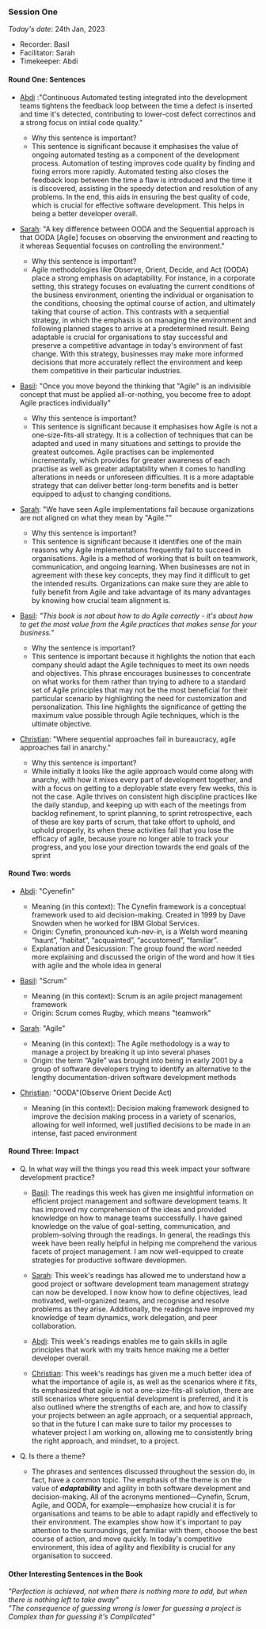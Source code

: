 ### Session One

*Today's date*: 24th Jan, 2023

- Recorder: Basil
- Facilitator: Sarah
- Timekeeper: Abdi

#### Round One: Sentences
 
- <ins>Abdi</ins> :"Continuous Automated testing integrated into the development teams tightens the feedback loop between the time a defect is inserted and time it's detected, contributing to lower-cost defect correctinos and a strong focus on intiial code quality."
  - Why this sentence is important?
  - This sentence is significant because it emphasises the value of ongoing automated testing as a component of the development process. Automation of testing improves code quality by finding and fixing errors more rapidly. Automated testing also closes the feedback loop between the time a flaw is introduced and the time it is discovered, assisting in the speedy detection and resolution of any problems. In the end, this aids in ensuring the best quality of code, which is crucial for effective software development. This helps in being a better developer overall.
  
- <ins>Sarah</ins>: "A key difference between OODA and the Sequential approach is that OODA [Agile] focuses on observing the environment and reacting to it whereas Sequential focuses on controlling the environment."
  - Why this sentence is important?
  - Agile methodologies like Observe, Orient, Decide, and Act (OODA) place a strong emphasis on adaptability. For instance, in a corporate setting, this strategy focuses on evaluating the current conditions of the business environment, orienting the individual or organisation to the conditions, choosing the optimal course of action, and ultimately taking that course of action. This contrasts with a sequential strategy, in which the emphasis is on managing the environment and following planned stages to arrive at a predetermined result.
Being adaptable is crucial for organisations to stay successful and preserve a competitive advantage in today's environment of fast change. With this strategy, businesses may make more informed decisions that more accurately reflect the environment and keep them competitive in their particular industries.
  
- <ins>Basil</ins>: "Once you move beyond the thinking that "Agile" is an indivisible concept that must be applied all-or-nothing, you become free to adopt Agile practices individually"
  - Why this sentence is important?
  - This sentence is significant because it emphasises how Agile is not a one-size-fits-all strategy. It is a collection of techniques that can be adapted and used in many situations and settings to provide the greatest outcomes. Agile practises can be implemented incrementally, which provides for greater awareness of each practise as well as greater adaptability when it comes to handling alterations in needs or unforeseen difficulties. It is a more adaptable strategy that can deliver better long-term benefits and is better equipped to adjust to changing conditions.

- <ins>Sarah</ins>: "We have seen Agile implementations fail because organizations are not aligned on what they mean by "Agile.""
  - Why this sentence is important?
  - This sentence is significant because it identifies one of the main reasons why Agile implementations frequently fail to succeed in organisations. Agile is a method of working that is built on teamwork, communication, and ongoing learning. When businesses are not in agreement with these key concepts, they may find it difficult to get the intended results. Organizations can make sure they are able to fully benefit from Agile and take advantage of its many advantages by knowing how crucial team alignment is.

- <ins>Basil</ins>: *"This book is not about how to do Agile correctly - it's about how to get the most value from the Agile practices that makes sense for your business."*
  - Why the sentence is important?
  - This sentence is important because it highlights the notion that each company should adapt the Agile techniques to meet its own needs and objectives. This phrase encourages businesses to concentrate on what works for them rather than trying to adhere to a standard set of Agile principles that may not be the most beneficial for their particular scenario by highlighting the need for customization and personalization. This line highlights the significance of getting the maximum value possible through Agile techniques, which is the ultimate objective.

- <ins>Christian</ins>: "Where sequential approaches fail in bureaucracy, agile approaches fail in anarchy."
  - Why this sentence is important?
  - While initially it looks like the agile approach would come along with anarchy, with how it mixes every part of development together, and with a focus on getting to a deployable state every few weeks, this is not the case. Agile thrives on consistent high discipline practices like the daily standup, and keeping up with each of the meetings from backlog refinement, to sprint planning, to sprint retrospective, each of these are key parts of scrum, that take effort to uphold, and uphold properly, its when these activities fail that you lose the efficacy of agile, because youre no longer able to track your progress, and you lose your direction towards the end goals of the sprint
  
#### Round Two: words

- <ins>Abdi</ins>: "Cyenefin"
  - Meaning (in this context): The Cynefin framework is a conceptual framework used to aid decision-making. Created in 1999 by Dave Snowden when he worked for IBM Global Services.
  - Origin: Cynefin, pronounced kuh-nev-in, is a Welsh word meaning “haunt”, “habitat”, “acquainted”, “accustomed”, “familiar”.
  - Explanation and Desicussion: The group found the word needed more explaining and discussed the origin of the word and how it ties with agile and the whole idea in general
  
- <ins>Basil</ins>: "Scrum"
  - Meaning (in this context): Scrum is an agile project management framework
  - Origin: Scrum comes Rugby, which means "teamwork"
- <ins>Sarah</ins>: "Agile"
  - Meaning (in this context): The Agile methodology is a way to manage a project by breaking it up into several phases
  - Origin:  the term “Agile” was brought into being in early 2001 by a group of software developers trying to identify an alternative to the lengthy documentation-driven software development methods
  
- <ins>Christian</ins>: "OODA"(Observe Orient Decide Act)
  - Meaning (in this context): Decision making framework designed to improve the decision making process in a variety of scenarios, allowing for well informed, well justified decisions to be made in an intense, fast paced environment


#### Round Three: Impact

- Q. In what way will the things you read this week impact your software development practice?

  - <ins>Basil</ins>: The readings this week has given me insightful information on efficient project management and software development teams. It has improved my comprehension of the ideas and provided knowledge on how to manage teams successfully. I have gained knowledge on the value of goal-setting, communication, and problem-solving through the readings. In general, the readings this week have been really helpful in helping me comprehend the various facets of project management. I am now well-equipped to create strategies for productive software developmen.

  - <ins>Sarah</ins>: This week's readings has allowed me to understand how a good project or software development team management strategy can now be developed. I now know how to define objectives, lead motivated, well-organized teams, and recognise and resolve problems as they arise. Additionally, the readings have improved my knowledge of team dynamics, work delegation, and peer collaboration.

  - <ins>Abdi</ins>: This week's readings enables me to gain skills in agile principles that work with my traits hence making me a better developer overall.

  - <ins>Christian</ins>: This week's readings has given me a much better idea of what the importance of agile is, as well as the scenarios where it fits, its emphasized that agile is not a one-size-fits-all solution, there are still scenarios where sequential development is preferred, and it is also outlined where the strengths of each are, and how to classify your projects between an agile approach, or a sequential approach, so that in the future I can make sure to tailor my processes to whatever project I am working on, allowing me to consistently bring the right approach, and mindset, to a project.

- Q. Is there a theme?

  - The phrases and sentences discussed throughout the session do, in fact, have a common topic. The emphasis of the theme is on the value of ***adaptability*** and agility in both software development and decision-making. All of the acronyms mentioned—Cynefin, Scrum, Agile, and OODA, for example—emphasize how crucial it is for organisations and teams to be able to adapt rapidly and effectively to their environment. The examples show how it's important to pay attention to the surroundings, get familiar with them, choose the best course of action, and move quickly. In today's competitive environment, this idea of agility and flexibility is crucial for any organisation to succeed.


#### Other Interesting Sentences in the Book

*"Perfection is achieved, not when there is nothing more to add, but when there is nothing left to take away"* <br>
*"The consequence of guessing wrong is lower for guessing a project is Complex than for guessing it's Complicated"*
